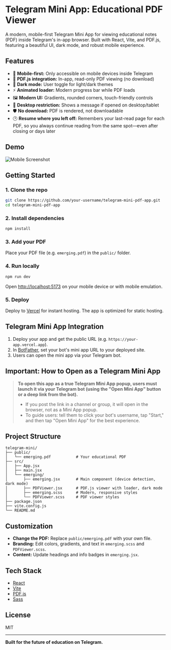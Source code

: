 # Telegram Mini App: Educational PDF Viewer

A modern, mobile-first Telegram Mini App for viewing educational notes (PDF) inside Telegram's in-app browser. Built with React, Vite, and PDF.js, featuring a beautiful UI, dark mode, and robust mobile experience.

## Features

- 📱 **Mobile-first:** Only accessible on mobile devices inside Telegram
- 📄 **PDF.js integration:** In-app, read-only PDF viewing (no download)
- 🌙 **Dark mode:** User toggle for light/dark themes
- ⚡ **Animated loader:** Modern progress bar while PDF loads
- 🖼️ **Modern UI:** Gradients, rounded corners, touch-friendly controls
- 🚫 **Desktop restriction:** Shows a message if opened on desktop/tablet
- 🛡️ **No download:** PDF is rendered, not downloadable
- 🕑 **Resume where you left off:** Remembers your last-read page for each PDF, so you always continue reading from the same spot—even after closing or days later

## Demo

![Mobile Screenshot](./public/demo-mobile.png)

## Getting Started

### 1. Clone the repo

```bash
git clone https://github.com/your-username/telegram-mini-pdf-app.git
cd telegram-mini-pdf-app
```

### 2. Install dependencies

```bash
npm install
```

### 3. Add your PDF

Place your PDF file (e.g. `emerging.pdf`) in the `public/` folder.

### 4. Run locally

```bash
npm run dev
```

Open [http://localhost:5173](http://localhost:5173) on your mobile device or with mobile emulation.

### 5. Deploy

Deploy to [Vercel](https://vercel.com/) for instant hosting. The app is optimized for static hosting.

## Telegram Mini App Integration

1. Deploy your app and get the public URL (e.g. `https://your-app.vercel.app`).
2. In [BotFather](https://t.me/BotFather), set your bot's mini app URL to your deployed site.
3. Users can open the mini app via your Telegram bot.

## Important: How to Open as a Telegram Mini App

> **To open this app as a true Telegram Mini App popup, users must launch it via your Telegram bot (using the "Open Mini App" button or a deep link from the bot).**
>
> - If you post the link in a channel or group, it will open in the browser, not as a Mini App popup.
> - To guide users: tell them to click your bot's username, tap "Start," and then tap "Open Mini App" for the best experience.

## Project Structure

```
telegram-mini/
├── public/
│   └── emerging.pdf           # Your educational PDF
├── src/
│   ├── App.jsx
│   ├── main.jsx
│   └── emerging/
│       ├── emerging.jsx       # Main component (device detection, dark mode)
│       ├── PDFViewer.jsx      # PDF.js viewer with loader, dark mode
│       ├── emerging.scss      # Modern, responsive styles
│       └── PDFViewer.scss     # PDF viewer styles
├── package.json
├── vite.config.js
└── README.md
```

## Customization

- **Change the PDF:** Replace `public/emerging.pdf` with your own file.
- **Branding:** Edit colors, gradients, and text in `emerging.scss` and `PDFViewer.scss`.
- **Content:** Update headings and info badges in `emerging.jsx`.

## Tech Stack

- [React](https://react.dev/)
- [Vite](https://vitejs.dev/)
- [PDF.js](https://mozilla.github.io/pdf.js/)
- [Sass](https://sass-lang.com/)

## License

MIT

---

**Built for the future of education on Telegram.**
